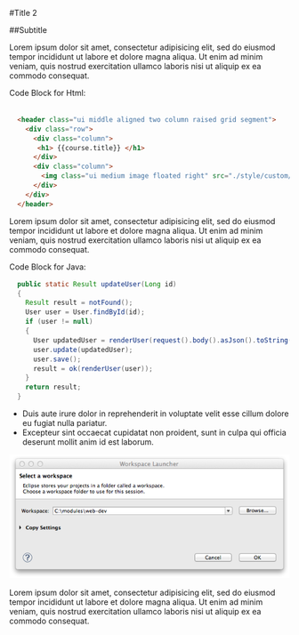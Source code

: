 #Title 2

##Subtitle 

Lorem ipsum dolor sit amet, consectetur adipisicing elit, sed do eiusmod tempor incididunt ut labore et dolore magna aliqua. Ut enim ad minim veniam, quis nostrud exercitation ullamco laboris nisi ut aliquip ex ea commodo consequat. 


Code Block for Html:

~~~html

  <header class="ui middle aligned two column raised grid segment"> 
    <div class="row">
      <div class="column">
       <h1> {{course.title}} </h1>
      </div>
      <div class="column">
        <img class="ui medium image floated right" src="./style/custom/logo.png"/>
      </div> 
    </div>
  </header>
~~~


Lorem ipsum dolor sit amet, consectetur adipisicing elit, sed do eiusmod tempor incididunt ut labore et dolore magna aliqua. Ut enim ad minim veniam, quis nostrud exercitation ullamco laboris nisi ut aliquip ex ea commodo consequat. 

Code Block for Java:

~~~java
  public static Result updateUser(Long id)
  {
    Result result = notFound();
    User user = User.findById(id);
    if (user != null)
    {
      User updatedUser = renderUser(request().body().asJson().toString());
      user.update(updatedUser);
      user.save();
      result = ok(renderUser(user));
    }
    return result;
  }
~~~

- Duis aute irure dolor in reprehenderit in voluptate velit esse cillum dolore eu fugiat nulla pariatur. 
- Excepteur sint occaecat cupidatat non proident, sunt in culpa qui officia deserunt mollit anim id est laborum.

![Figure 1](./img/03.png)

Lorem ipsum dolor sit amet, consectetur adipisicing elit, sed do eiusmod tempor incididunt ut labore et dolore magna aliqua. Ut enim ad minim veniam, quis nostrud exercitation ullamco laboris nisi ut aliquip ex ea commodo consequat. 

